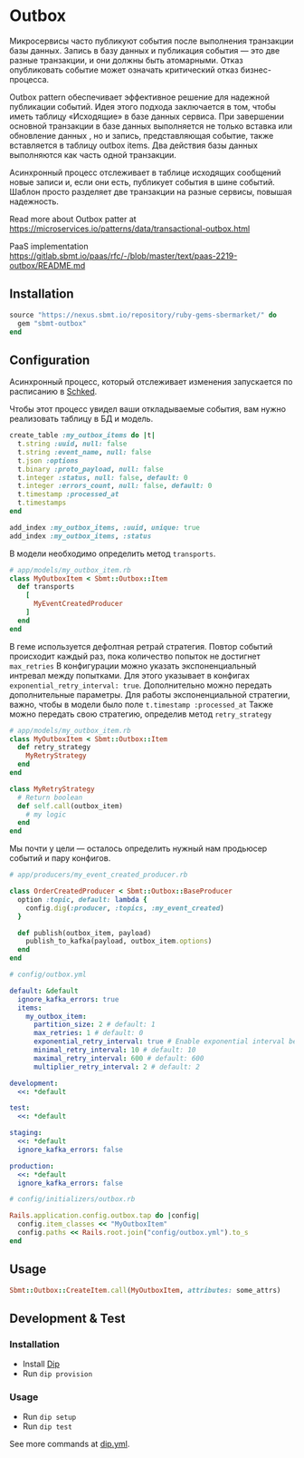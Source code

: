 # Outbox

Микросервисы часто публикуют события после выполнения транзакции базы данных. Запись в базу данных и публикация события — это две разные транзакции, и они должны быть атомарными. Отказ опубликовать событие может означать критический отказ бизнес-процесса.

Outbox pattern обеспечивает эффективное решение для надежной публикации событий. Идея этого подхода заключается в том, чтобы иметь таблицу «Исходящие» в базе данных сервиса. При завершении основной транзакции в базе данных выполняется не только вставка или обновление данных , но и запись, представляющая событие, также вставляется в таблицу outbox items. Два действия базы данных выполняются как часть одной транзакции.

Асинхронный процесс отслеживает в таблице исходящих сообщений новые записи и, если они есть, публикует события в шине событий. Шаблон просто разделяет две транзакции на разные сервисы, повышая надежность.

Read more about Outbox patter at https://microservices.io/patterns/data/transactional-outbox.html

PaaS implementation https://gitlab.sbmt.io/paas/rfc/-/blob/master/text/paas-2219-outbox/README.md

## Installation

```ruby
source "https://nexus.sbmt.io/repository/ruby-gems-sbermarket/" do
  gem "sbmt-outbox"
end
```

## Configuration

Асинхронный процесс, который отслеживает изменения запускается по расписанию в [Schked](https://github.com/bibendi/schked).

Чтобы этот процесс увидел ваши откладываемые события, вам нужно реализовать таблицу в БД и модель.

```ruby
create_table :my_outbox_items do |t|
  t.string :uuid, null: false
  t.string :event_name, null: false
  t.json :options
  t.binary :proto_payload, null: false
  t.integer :status, null: false, default: 0
  t.integer :errors_count, null: false, default: 0
  t.timestamp :processed_at
  t.timestamps
end

add_index :my_outbox_items, :uuid, unique: true
add_index :my_outbox_items, :status
```

В модели необходимо определить метод `transports`.

```ruby
# app/models/my_outbox_item.rb
class MyOutboxItem < Sbmt::Outbox::Item
  def transports
    [
      MyEventCreatedProducer
    ]
  end
end
```

В геме используется дефолтная ретрай стратегия.
Повтор событий происходит каждый раз, пока количество попыток не достигнет `max_retries`
В конфигурации можно указать экспоненциальный интревал между попытками.
Для этого указывает в конфигах `exponential_retry_interval: true`.
Дополнительно можно передать дополнительные параметры.
Для работы экспоненциальной стратегии, важно, чтобы в модели было поле  `t.timestamp :processed_at`
Также можно передать свою стратегию, определив метод `retry_strategy`

```ruby
# app/models/my_outbox_item.rb
class MyOutboxItem < Sbmt::Outbox::Item
  def retry_strategy
    MyRetryStrategy
  end
end

class MyRetryStrategy
  # Return boolean
  def self.call(outbox_item)
    # my logic
  end
end
```

Мы почти у цели — осталось определить нужный нам продьюсер событий и пару конфигов.

```ruby
# app/producers/my_event_created_producer.rb

class OrderCreatedProducer < Sbmt::Outbox::BaseProducer
  option :topic, default: lambda {
    config.dig(:producer, :topics, :my_event_created)
  }

  def publish(outbox_item, payload)
    publish_to_kafka(payload, outbox_item.options)
  end
end
```

```yaml
# config/outbox.yml

default: &default
  ignore_kafka_errors: true
  items:
    my_outbox_item:
      partition_size: 2 # default: 1
      max_retries: 1 # default: 0
      exponential_retry_interval: true # Enable exponential interval between attempts to process an outbox item. Default: false
      minimal_retry_interval: 10 # default: 10
      maximal_retry_interval: 600 # default: 600
      multiplier_retry_interval: 2 # default: 2

development:
  <<: *default

test:
  <<: *default

staging:
  <<: *default
  ignore_kafka_errors: false

production:
  <<: *default
  ignore_kafka_errors: false
```

```ruby
# config/initializers/outbox.rb

Rails.application.config.outbox.tap do |config|
  config.item_classes << "MyOutboxItem"
  config.paths << Rails.root.join("config/outbox.yml").to_s
end
```

## Usage

```ruby
Sbmt::Outbox::CreateItem.call(MyOutboxItem, attributes: some_attrs)
```

## Development & Test

### Installation

- Install [Dip](https://github.com/bibendi/dip)
- Run `dip provision`

### Usage

- Run `dip setup`
- Run `dip test`

See more commands at [dip.yml](./dip.yml).
